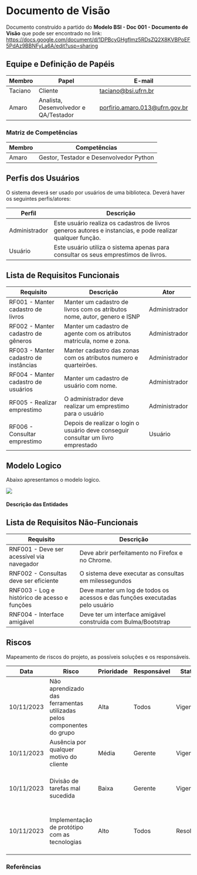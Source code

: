 # Documento de Visão

Documento construído a partido do **Modelo BSI - Doc 001 - Documento de Visão** que pode ser encontrado no
link: https://docs.google.com/document/d/1DPBcyGHgflmz5RDsZQ2X8KVBPoEF5PdAz9BBNFyLa6A/edit?usp=sharing

## Equipe e Definição de Papéis

Membro     |     Papel                             |   E-mail                      |
---------  | ------------------------------------- | ----------------------------- |
Taciano    | Cliente                               | taciano@bsi.ufrn.br
Amaro      | Analista, Desenvolvedor e QA/Testador | porfirio.amaro.013@ufrn.gov.br


### Matriz de Competências

Membro     |     Competências             |
---------  | ---------------------------- |
Amaro      | Gestor, Testador e Desenvolvedor Python |

## Perfis dos Usuários

O sistema deverá ser usado por usuários de uma biblioteca. Deverá haver os seguintes perfis/atores:

Perfil                                 | Descrição   |
-------------------------------------- | ----------- |
Administrador                          | Este usuário realiza os cadastros de livros generos autores e instancias, e pode realizar qualquer função.
Usuário                                | Este usuário utiliza o sistema apenas para consultar os seus emprestimos de livros.

## Lista de Requisitos Funcionais

Requisito                             | Descrição   | Ator       |
------------------------------------- | ----------- | ---------- |
RF001 - Manter cadastro de livros  | Manter um cadastro de livros com os atributos nome, autor, genero e ISNP | Administrador |
RF002 - Manter cadastro de gêneros | Manter um cadastro de agente com os atributos matricula, nome e zona. | Administrador |
RF003 - Manter cadastro de instâncias | Manter cadastro das zonas com os atributos numero e quarteirões. | Administrador |
RF004 - Manter cadastro de usuários | Manter um cadastro de usuário com nome. | Administrador |
RF005 - Realizar emprestimo | O administrador deve realizar um emprestimo para o usuário | Administrador |
RF006 - Consultar emprestimo | Depois de realizar o login o usuário deve conseguir consultar um livro emprestado | Usuário |

## Modelo Logico

Abaixo apresentamos o modelo logico.

 <img src="/Library.png">


#### Descrição das Entidades

## Lista de Requisitos Não-Funcionais

Requisito                                 | Descrição   |
---------                                 | ----------- |
RNF001 - Deve ser acessível via navegador | Deve abrir perfeitamento no Firefox e no Chrome. |
RNF002 - Consultas deve ser eficiente | O sistema deve executar as consultas em milessegundos |
RNF003 - Log e histórico de acesso e funções | Deve manter um log de todos os acessos e das funções executadas pelo usuário |
RNF004 - Interface amigável | Deve ter um interface amigável construída com Bulma/Bootstrap |

## Riscos

Mapeamento de riscos do projeto, as possíveis soluções e os responsáveis.

Data   | Risco  | Prioridade | Responsável | Status | Providência/Solução |
------ | ------ | ---------- | ----------- | ------ | ------------------- |
10/11/2023 | Não aprendizado das ferramentas utilizadas pelos componentes do grupo | Alta | Todos | Vigente | Reforçar estudos sobre as ferramentas e aulas com a integrante que conhece a ferramenta |
10/11/2023 | Ausência por qualquer motivo do cliente | Média | Gerente | Vigente | Planejar o cronograma tendo em base a agenda do cliente |
10/11/2023 | Divisão de tarefas mal sucedida | Baixa | Gerente | Vigente | Acompanhar de perto o desenvolvimento de cada membro da equipe |
10/11/2023 | Implementação de protótipo com as tecnologias | Alto | Todos | Resolvido | Encontrar tutorial com a maioria da tecnologia e implementar um caso base do sistema |

### Referências